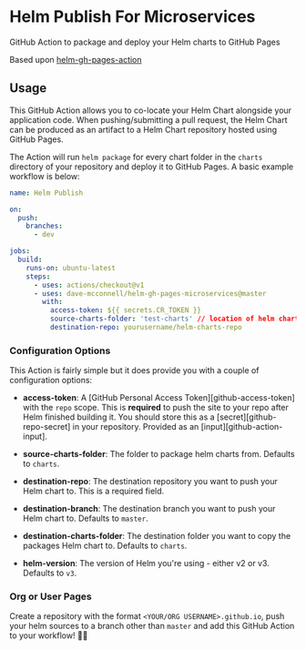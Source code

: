 # Helm Publish For Microservices

GitHub Action to package and deploy your Helm charts to GitHub Pages

Based upon [helm-gh-pages-action](https://github.com/funkypenguin/helm-gh-pages-action)

## Usage

This GitHub Action allows you to co-locate your Helm Chart alongside your application code. When pushing/submitting a pull request, the Helm Chart can be produced as an artifact to a Helm Chart repository hosted using GitHub Pages. 

The Action will run `helm package` for every chart folder in the `charts` directory of your repository and
deploy it to GitHub Pages. A basic example workflow is below:

```yml
name: Helm Publish

on:
  push:
    branches:
      - dev

jobs:
  build:
    runs-on: ubuntu-latest
    steps:
      - uses: actions/checkout@v1
      - uses: dave-mcconnell/helm-gh-pages-microservices@master
        with:
          access-token: ${{ secrets.CR_TOKEN }}
          source-charts-folder: 'test-charts' // location of helm charts in your code repo
          destination-repo: yourusername/helm-charts-repo
```

### Configuration Options

This Action is fairly simple but it does provide you with a couple of
configuration options:

- **access-token**: A [GitHub Personal Access Token][github-access-token] with
  the `repo` scope. This is **required** to push the site to your repo after
  Helm finished building it. You should store this as a [secret][github-repo-secret]
  in your repository. Provided as an [input][github-action-input].

- **source-charts-folder**: The folder to package helm charts from. 
Defaults to `charts`.

- **destination-repo**: The destination repository you want to push your Helm chart to. 
This is a required field.

- **destination-branch**: The destination branch you want to push your Helm chart to. 
Defaults to `master`.

- **destination-charts-folder**: The destination folder you want to copy the packages Helm chart to. 
Defaults to `charts`.

- **helm-version**: The version of Helm you're using - either v2 or v3.
Defaults to `v3`.

### Org or User Pages

Create a repository with the format `<YOUR/ORG USERNAME>.github.io`, push your
helm sources to a branch other than `master` and add this GitHub Action to
your workflow! 🚀😃
